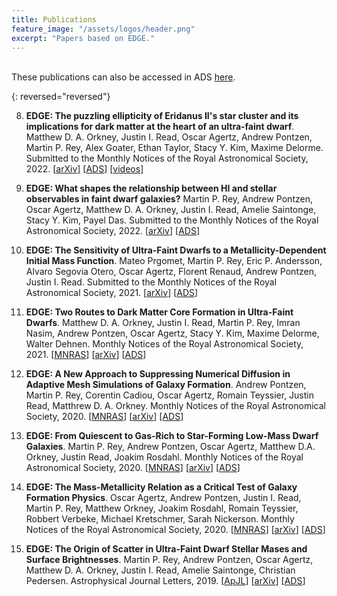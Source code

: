 ```yaml
---
title: Publications
feature_image: "/assets/logos/header.png"
excerpt: "Papers based on EDGE."
---
```


<br>
These publications can also be accessed in ADS <a href="https://ui.adsabs.harvard.edu/search/p_=0&q=title%3A%22EDGE%22%20author%3A%22read%22&sort=date%20desc%2C%20bibcode%20desc">here</a>.


{: reversed="reversed"}

8. **EDGE: The puzzling ellipticity of Eridanus II's star cluster and its implications for dark matter at the heart of an ultra-faint dwarf**. Matthew D. A. Orkney, Justin I. Read, Oscar Agertz, Andrew Pontzen, Martin P. Rey, Alex Goater, Ethan Taylor, Stacy Y. Kim, Maxime Delorme.  Submitted to the Monthly Notices of the Royal Astronomical Society, 2022. [<a href="https://arxiv.org/abs/2201.13434">arXiv</a>] [<a href="https://ui.adsabs.harvard.edu/abs/2022arXiv220113434O/">ADS</a>] [<a href="/papers/movies/2022/02/01/orkney2022/">videos</a>]

7. **EDGE: What shapes the relationship between HI and stellar observables in faint dwarf galaxies?** Martin P. Rey, Andrew Pontzen, Oscar Agertz, Matthew D. A. Orkney, Justin I. Read, Amelie Saintonge, Stacy Y. Kim, Payel Das.  Submitted to the Monthly Notices of the Royal Astronomical Society, 2022. [<a href="https://arxiv.org/abs/2112.03280">arXiv</a>] [<a href="https://ui.adsabs.harvard.edu/abs/2021arXiv211203280R/">ADS</a>]

6. **EDGE: The Sensitivity of Ultra-Faint Dwarfs to a Metallicity-Dependent Initial Mass Function**. Mateo Prgomet, Martin P. Rey, Eric P. Andersson, Alvaro Segovia Otero, Oscar Agertz, Florent Renaud, Andrew Pontzen, Justin I. Read.  Submitted to the Monthly Notices of the Royal Astronomical Society, 2021. [<a href="https://arxiv.org/abs/2107.00663">arXiv</a>] [<a href="https://ui.adsabs.harvard.edu/abs/2021arXiv210700663P/">ADS</a>]

5. **EDGE: Two Routes to Dark Matter Core Formation in Ultra-Faint Dwarfs**. Matthew D. A. Orkney, Justin I. Read, Martin P. Rey, Imran Nasim, Andrew Pontzen, Oscar Agertz, Stacy Y. Kim, Maxime Delorme, Walter Dehnen.  Monthly Notices of the Royal Astronomical Society, 2021. [<a href="https://academic.oup.com/mnras/article-abstract/504/3/3509/62442342">MNRAS</a>] [<a href="https://arxiv.org/abs/2101.02688">arXiv</a>] [<a href="https://ui.adsabs.harvard.edu/abs/2021arXiv210102688O/">ADS</a>]

4. **EDGE: A New Approach to Suppressing Numerical Diffusion in Adaptive Mesh Simulations of Galaxy Formation**. Andrew Pontzen, Martin P. Rey, Corentin Cadiou, Oscar Agertz, Romain Teyssier, Justin Read, Matthrew D. A. Orkney.  Monthly Notices of the Royal Astronomical Society, 2020. [<a href="https://academic.oup.com/mnras/article-abstract/501/2/1755/6000256">MNRAS</a>] [<a href="https://arxiv.org/abs/2009.03313">arXiv</a>] [<a href="https://ui.adsabs.harvard.edu/abs/2021MNRAS.501.1755P/">ADS</a>]

3. **EDGE: From Quiescent to Gas-Rich to Star-Forming Low-Mass Dwarf Galaxies**. Martin P. Rey, Andrew Pontzen, Oscar Agertz, Matthew D.A. Orkney, Justin Read, Joakim Rosdahl.  Monthly Notices of the Royal Astronomical Society, 2020. [<a href="https://academic.oup.com/mnras/article/497/2/1508/5879786">MNRAS</a>] [<a href="https://arxiv.org/abs/2004.09530">arXiv</a>] [<a href="https://ui.adsabs.harvard.edu/abs/2020MNRAS.497.1508R">ADS</a>] </li>

2. **EDGE: The Mass-Metallicity Relation as a Critical Test of Galaxy Formation Physics**.  Oscar Agertz, Andrew Pontzen, Justin I. Read, Martin P. Rey, Matthew Orkney, Joakim Rosdahl, Romain Teyssier, Robbert Verbeke, Michael Kretschmer, Sarah Nickerson. Monthly Notices of the Royal Astronomical Society, 2020. [<a href="https://academic.oup.com/mnras/article-abstract/491/2/1656/5610674">MNRAS</a>] [<a href="https://arxiv.org/abs/1904.02723">arXiv</a>] [<a href="https://ui.adsabs.harvard.edu/abs/2020MNRAS.491.1656A">ADS</a>]

1. **EDGE: The Origin of Scatter in Ultra-Faint Dwarf Stellar Mases and Surface Brightnesses**.  Martin P. Rey, Andrew Pontzen, Oscar Agertz, Matthew D. A. Orkney, Justin I. Read, Amelie Saintonge, Christian Pedersen. Astrophysical Journal Letters, 2019. [<a href="https://iopscience.iop.org/article/10.3847/2041-8213/ab53dd">ApJL</a>] [<a href="https://arxiv.org/abs/1909.04664">arXiv</a>] [<a href="https://ui.adsabs.harvard.edu/abs/2019ApJ...886L...3R/">ADS</a>]

